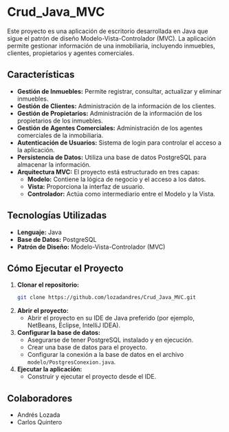 # Crud_Java_MVC

Este proyecto es una aplicación de escritorio desarrollada en Java que sigue el patrón de diseño Modelo-Vista-Controlador (MVC). La aplicación permite gestionar información de una inmobiliaria, incluyendo inmuebles, clientes, propietarios y agentes comerciales.

## Características

- **Gestión de Inmuebles:** Permite registrar, consultar, actualizar y eliminar inmuebles.
- **Gestión de Clientes:** Administración de la información de los clientes.
- **Gestión de Propietarios:** Administración de la información de los propietarios de los inmuebles.
- **Gestión de Agentes Comerciales:** Administración de los agentes comerciales de la inmobiliaria.
- **Autenticación de Usuarios:** Sistema de login para controlar el acceso a la aplicación.
- **Persistencia de Datos:** Utiliza una base de datos PostgreSQL para almacenar la información.
- **Arquitectura MVC:** El proyecto está estructurado en tres capas:
    - **Modelo:** Contiene la lógica de negocio y el acceso a los datos.
    - **Vista:** Proporciona la interfaz de usuario.
    - **Controlador:** Actúa como intermediario entre el Modelo y la Vista.

## Tecnologías Utilizadas

- **Lenguaje:** Java
- **Base de Datos:** PostgreSQL
- **Patrón de Diseño:** Modelo-Vista-Controlador (MVC)

## Cómo Ejecutar el Proyecto

1.  **Clonar el repositorio:**
    ```bash
    git clone https://github.com/lozadandres/Crud_Java_MVC.git
    ```
2.  **Abrir el proyecto:**
    - Abrir el proyecto en su IDE de Java preferido (por ejemplo, NetBeans, Eclipse, IntelliJ IDEA).
3.  **Configurar la base de datos:**
    - Asegurarse de tener PostgreSQL instalado y en ejecución.
    - Crear una base de datos para el proyecto.
    - Configurar la conexión a la base de datos en el archivo `modelo/PostgresConexion.java`.
4.  **Ejecutar la aplicación:**
    - Construir y ejecutar el proyecto desde el IDE.

## Colaboradores

- Andrés Lozada
- Carlos Quintero
